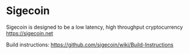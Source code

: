 Sigecoin
======
Sigecoin is designed to be a low latency, high throughput cryptocurrency https://sigecoin.net

Build instructions:
https://github.com/sigecoin/wiki/Build-Instructions
